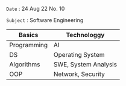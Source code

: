`Date` : 24 Aug 22 No. 10

`Subject` : Software Engineering

|Basics |Technologgy|
|-------|-----------|
|Programming|AI     |
|DS|Operating System|
|Algorithms|SWE, System Analysis|
|OOP|Network, Security|

